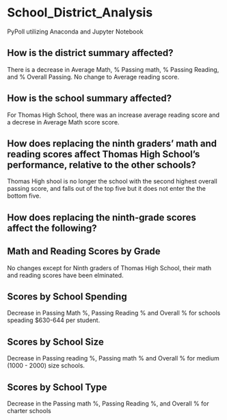 # School_District_Analysis
PyPoll utilizing Anaconda and Jupyter Notebook
## How is the district summary affected?
There is a decrease in Average Math, % Passing math, % Passing Reading, and % Overall Passing.  No change to Average reading score.
## How is the school summary affected?
For Thomas High School, there was an increase average reading score and a decrese in Average Math score score.
## How does replacing the ninth graders’ math and reading scores affect Thomas High School’s performance, relative to the other schools?
Thomas High shool is no longer the school with the second highest overall passing score, and falls out of the top five but it does not enter the the bottom five.
## How does replacing the ninth-grade scores affect the following?
## Math and Reading Scores by Grade
No changes except for Ninth graders of Thomas High School, their math and reading scores have been elminated.
## Scores by School Spending
Decrease in Passing Math %, Passing Reading % and Overall % for schools speading $630-644 per student.
## Scores by School Size
Decrease in Passing reading %, Passing math % and Overall % for medium (1000 - 2000) size schools. 
## Scores by School Type
Decrease in the Passing math %, Passing Reading %, and Overall % for charter schools
